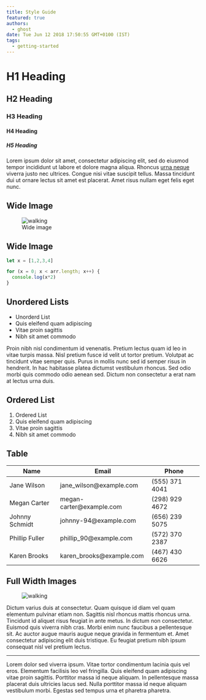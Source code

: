 ```yaml
---
title: Style Guide
featured: true
authors:
  - ghost
date: Tue Jun 12 2018 17:50:55 GMT+0100 (IST)
tags:
  - getting-started
---
```


# H1 Heading
## H2 Heading
### H3 Heading
#### H4 Heading
##### H5 Heading

Lorem ipsum dolor sit amet, consectetur adipiscing elit, sed do eiusmod tempor incididunt ut labore et dolore magna aliqua. Rhoncus [urna neque](/the-editor/) viverra justo nec ultrices. Congue nisi vitae suscipit tellus. Massa tincidunt dui ut ornare lectus sit amet est placerat. Amet risus nullam eget felis eget nunc.


## Wide Image

<figure class="wide">
  <img src="https://demo.iveel.co/ease/content/images/2019/06/baptist-standaert-333489-unsplash.jpg" alt="walking">
  <figcaption>Wide image</figcaption>
</figure>

## Wide Image
```javascript
let x = [1,2,3,4]

for (x = 0; x < arr.length; x++) {
  console.log(x*2)
}
```

## Unordered Lists
<ul>
  <li>Unorderd List</li>
  <li>Quis eleifend quam adipiscing</li>
  <li>Vitae proin sagittis</li>
  <li>Nibh sit amet commodo</li>
</ul>

Proin nibh nisl condimentum id venenatis. Pretium lectus quam id leo in vitae turpis massa. Nisl pretium fusce id velit ut tortor pretium. Volutpat ac tincidunt vitae semper quis. Purus in mollis nunc sed id semper risus in hendrerit. In hac habitasse platea dictumst vestibulum rhoncus. Sed odio morbi quis commodo odio aenean sed. Dictum non consectetur a erat nam at lectus urna duis.

## Ordered List

<ol>
  <li>Ordered List</li>
  <li>Quis eleifend quam adipiscing</li>
  <li>Vitae proin sagittis</li>
  <li>Nibh sit amet commodo</li>
</ol>

## Table

<table class="table">
  <thead>
    <tr>
      <th>Name</th>
      <th>Email</th>
      <th>Phone</th>
    </tr>
  </thead>
  <tbody>
    <tr>
      <td data-label="Name">Jane Wilson</td>
      <td data-label="Email">jane_wilson@example.com</td>
      <td data-label="Phone">(555) 371 4041</td>
    </tr>
    <tr>
      <td data-label="Name">Megan Carter</td>
      <td data-label="Email">megan-carter@example.com</td>
      <td data-label="Phone">(298) 929 4672</td>
    </tr>
    <tr>
      <td data-label="Name">Johnny Schmidt</td>
      <td data-label="Email">johnny-94@example.com</td>
      <td data-label="Phone">(656) 239 5075</td>
    </tr>
    <tr>
      <td data-label="Name">Phillip Fuller</td>
      <td data-label="Email">phillip_90@example.com</td>
      <td data-label="Phone">(572) 370 2387</td>
    </tr>
    <tr>
      <td data-label="Name">Karen Brooks</td>
      <td data-label="Email">karen_brooks@example.com</td>
      <td data-label="Phone">(467) 430 6626</td>
    </tr>
  </tbody>
</table>


## Full Width Images

<figure class="full-width">
  <img src="https://demo.iveel.co/ease/content/images/2019/06/baptist-standaert-333489-unsplash.jpg" alt="walking">
</figure>


Dictum varius duis at consectetur. Quam quisque id diam vel quam elementum pulvinar etiam non. Sagittis nisl rhoncus mattis rhoncus urna. Tincidunt id aliquet risus feugiat in ante metus. In dictum non consectetur. Euismod quis viverra nibh cras. Morbi enim nunc faucibus a pellentesque sit. Ac auctor augue mauris augue neque gravida in fermentum et. Amet consectetur adipiscing elit duis tristique. Eu feugiat pretium nibh ipsum consequat nisl vel pretium lectus.

<hr />

Lorem dolor sed viverra ipsum. Vitae tortor condimentum lacinia quis vel eros. Elementum facilisis leo vel fringilla. Quis eleifend quam adipiscing vitae proin sagittis. Porttitor massa id neque aliquam. In pellentesque massa placerat duis ultricies lacus sed. Nulla porttitor massa id neque aliquam vestibulum morbi. Egestas sed tempus urna et pharetra pharetra.